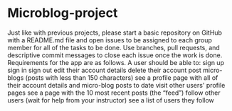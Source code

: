 # Microblog-project
Just like with previous projects, please start a basic repository on GitHub with a README.md file and open issues to be assigned to each group member for all of the tasks to be done. Use branches, pull requests, and descriptive commit messages to close each issue once the work is done. Requirements for the app are as follows. A user should be able to: sign up sign in sign out edit their account details delete their account post micro-blogs (posts with less than 150 characters) see a profile page with all of their account details and micro-blog posts to date visit other users' profile pages see a page with the 10 most recent posts (the “feed”) follow other users (wait for help from your instructor) see a list of users they follow
